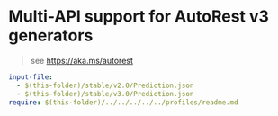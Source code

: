 # Multi-API support for AutoRest v3 generators

> see https://aka.ms/autorest

``` yaml $(enable-multi-api)
input-file:
  - $(this-folder)/stable/v2.0/Prediction.json
  - $(this-folder)/stable/v3.0/Prediction.json
require: $(this-folder)/../../../../../profiles/readme.md
```
